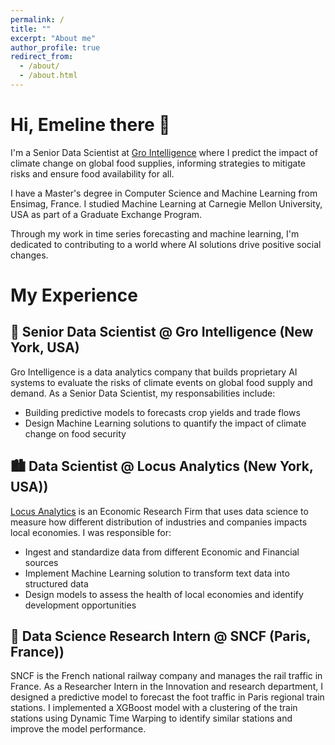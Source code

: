 ```yaml
---
permalink: /
title: ""
excerpt: "About me"
author_profile: true
redirect_from: 
  - /about/
  - /about.html
---
```


Hi, Emeline there 👋
======

I'm a Senior Data Scientist at [Gro Intelligence](https://www.gro-intelligence.com/) where I predict the impact of climate change on global food supplies, 
informing strategies to mitigate risks and ensure food availability for all.

I have a Master's degree in Computer Science and Machine Learning from Ensimag, France. 
I studied Machine Learning at Carnegie Mellon University, USA as part of a Graduate Exchange Program.

Through my work in time series forecasting and machine learning, 
I'm dedicated to contributing to a world where AI solutions drive positive social changes.

My Experience 
======

🌾 Senior Data Scientist @ Gro Intelligence (New York, USA)
------

Gro Intelligence is a data analytics company that builds proprietary AI systems to evaluate the risks of 
climate events on global food supply and demand.
As a Senior Data Scientist, my responsabilities include:
- Building predictive models to forecasts crop yields and trade flows
- Design Machine Learning solutions to quantify the impact of climate change on food security 

🏙️ Data Scientist @ Locus Analytics (New York, USA)) 
------

[Locus Analytics](https://www.home.locus/) is an Economic Research Firm that uses data science to measure how different 
distribution of industries and companies impacts local economies.
I was responsible for:
- Ingest and standardize data from different Economic and Financial sources
- Implement Machine Learning solution to transform text data into structured data
- Design models to assess the health of local economies and identify development opportunities


🚄 Data Science Research Intern @ SNCF (Paris, France))
------

SNCF is the French national railway company and manages the rail traffic in France. As a Researcher Intern in the Innovation and research department,
I designed a predictive model to forecast the foot traffic in Paris regional train stations. I implemented a XGBoost model with a clustering 
of the train stations using Dynamic Time Warping to identify similar stations and improve the model performance.



